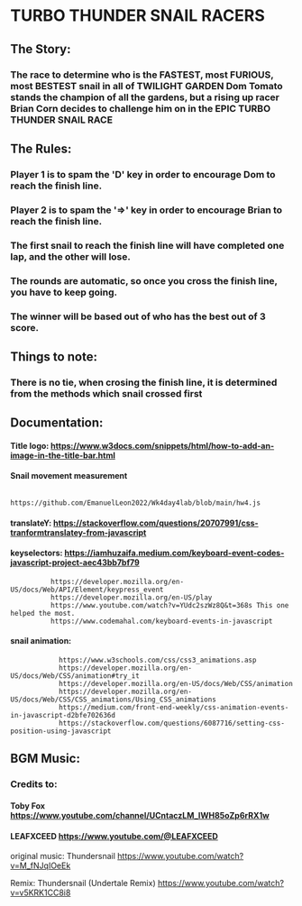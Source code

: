 # TURBO THUNDER SNAIL RACERS

## The Story:

### The race to determine who is the FASTEST, most FURIOUS, most BESTEST snail in all of TWILIGHT GARDEN Dom Tomato stands the champion of all the gardens, but a rising up racer Brian Corn decides to challenge him on in the EPIC TURBO THUNDER SNAIL RACE

## The Rules:
### Player 1 is to spam the 'D' key in order to encourage Dom to reach the finish line.
### Player 2 is to spam the '=>' key in order to encourage Brian to reach the finish line.

### The first snail to reach the finish line will have completed one lap, and the other will lose.
### The rounds are automatic, so once you cross the finish line, you have to keep going.
### The winner will be based out of who has the best out of 3 score.

## Things to note:
### There is no tie, when crosing the finish line, it is determined from the methods which snail crossed first

## Documentation:

#### Title logo:       https://www.w3docs.com/snippets/html/how-to-add-an-image-in-the-title-bar.html

#### Snail movement measurement
              https://github.com/EmanuelLeon2022/Wk4day4lab/blob/main/hw4.js

#### translateY:   https://stackoverflow.com/questions/20707991/css-tranformtranslatey-from-javascript

#### keyselectors: https://iamhuzaifa.medium.com/keyboard-event-codes-javascript-project-aec43bb7bf79
              https://developer.mozilla.org/en-US/docs/Web/API/Element/keypress_event
              https://developer.mozilla.org/en-US/play
              https://www.youtube.com/watch?v=YUdc2szWz8Q&t=368s This one helped the most.
              https://www.codemahal.com/keyboard-events-in-javascript

#### snail animation:
                https://www.w3schools.com/css/css3_animations.asp
                https://developer.mozilla.org/en-US/docs/Web/CSS/animation#try_it
                https://developer.mozilla.org/en-US/docs/Web/CSS/animation
                https://developer.mozilla.org/en-US/docs/Web/CSS/CSS_animations/Using_CSS_animations
                https://medium.com/front-end-weekly/css-animation-events-in-javascript-d2bfe702636d
                https://stackoverflow.com/questions/6087716/setting-css-position-using-javascript
##  BGM Music:

### Credits to: 
#### Toby Fox  https://www.youtube.com/channel/UCntaczLM_lWH85oZp6rRX1w
#### LEAFXCEED https://www.youtube.com/@LEAFXCEED

original music:
Thundersnail
https://www.youtube.com/watch?v=M_fNJqIOeEk

Remix:
Thundersnail (Undertale Remix)
https://www.youtube.com/watch?v=v5KRK1CC8i8
